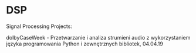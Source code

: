 # DSP

Signal Processing Projects:

dolbyCaseWeek - Przetwarzanie i analiza strumieni audio z wykorzystaniem języka programowania Python i zewnętrznych bibliotek, 04.04.19
